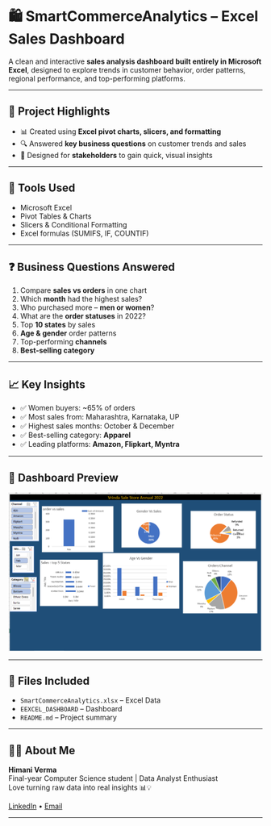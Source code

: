 
# 🛍️ SmartCommerceAnalytics – Excel Sales Dashboard

A clean and interactive **sales analysis dashboard built entirely in Microsoft Excel**, designed to explore trends in customer behavior, order patterns, regional performance, and top-performing platforms.

---

## 📌 Project Highlights

- 📊 Created using **Excel pivot charts, slicers, and formatting**
- 🔍 Answered **key business questions** on customer trends and sales
- 🎯 Designed for **stakeholders** to gain quick, visual insights

---

## 🧰 Tools Used

- Microsoft Excel  
- Pivot Tables & Charts  
- Slicers & Conditional Formatting  
- Excel formulas (SUMIFS, IF, COUNTIF)

---

## ❓ Business Questions Answered

1. Compare **sales vs orders** in one chart  
2. Which **month** had the highest sales?  
3. Who purchased more – **men or women**?  
4. What are the **order statuses** in 2022?  
5. Top **10 states** by sales  
6. **Age & gender** order patterns  
7. Top-performing **channels**  
8. **Best-selling category**

---

## 📈 Key Insights

- ✅ Women buyers: ~65% of orders  
- ✅ Most sales from: Maharashtra, Karnataka, UP  
- ✅ Highest sales months: October & December  
- ✅ Best-selling category: **Apparel**  
- ✅ Leading platforms: **Amazon, Flipkart, Myntra**

---

## 📸 Dashboard Preview
 
![Excel Dashboard Preview](./EXCEL_DASHBOARD.png)


---

## 📂 Files Included

- `SmartCommerceAnalytics.xlsx` – Excel Data  
- `EEXCEL_DASHBOARD` –  Dashboard
- `README.md` – Project summary

---

## 👩‍💻 About Me

**Himani Verma**  
Final-year Computer Science student | Data Analyst Enthusiast  
Love turning raw data into real insights 📊💡

[LinkedIn](www.linkedin.com/in/himaniverma2604) • [Email](mahenderverma646@gmail.com)

---

